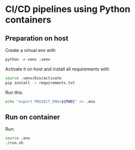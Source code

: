 # CI/CD pipelines using Python containers
 
## Preparation on host

Create a virtual env with
```bash
python -m venv .venv
```
Activate it on host and install all requirements with
```bash
source .venv/bin/activate
pip install -r requirements.txt
```

Run this.

```bash
echo "export PROJECT_ENV=${PWD}" >> .env
```

## Run on container

Run:

```bash
source .env
./run.sh
```